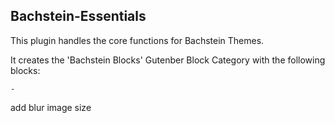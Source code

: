 ## Bachstein-Essentials

This plugin handles the core functions for Bachstein Themes.

It creates the 'Bachstein Blocks' Gutenber Block Category with the following blocks:

    - 

add blur image size
